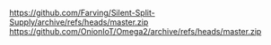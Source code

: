 https://github.com/Farving/Silent-Split-Supply/archive/refs/heads/master.zip
https://github.com/OnionIoT/Omega2/archive/refs/heads/master.zip
